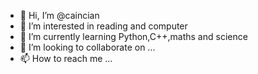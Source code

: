 - 👋 Hi, I’m @caincian
- 👀 I’m interested in reading and computer
- 🌱 I’m currently learning Python,C++,maths and science
- 💞️ I’m looking to collaborate on ...
- 📫 How to reach me ...

<!---
caincian/caincian is a ✨ special ✨ repository because its `README.md` (this file) appears on your GitHub profile.
You can click the Preview link to take a look at your changes.
--->
